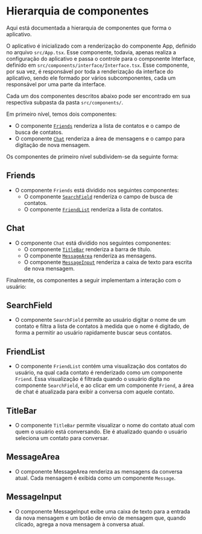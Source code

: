 # Hierarquia de componentes

Aqui está documentada a hierarquia de componentes que forma o aplicativo.

O aplicativo é inicializado com a renderização do componente App, definido
no arquivo `src/App.tsx`. Esse componente, todavia, apenas realiza a
configuração do aplicativo e passa o controle para o componente Interface,
definido em `src/components/interface/Interface.tsx`. Esse componente, por
sua vez, é responsável por toda a renderização da interface do aplicativo,
sendo ele formado por vários subcomponentes, cada um responsável por uma
parte da interface.

Cada um dos componentes descritos abaixo pode ser encontrado em sua
respectiva subpasta da pasta `src/components/`.

Em primeiro nível, temos dois componentes:

- O componente [`Friends`](#friends) renderiza a lista de contatos
e o campo de busca de contatos.
- O componente [`Chat`](#chat) renderiza a área de mensagens e o
campo para digitação de nova mensagem.

Os componentes de primeiro nível subdividem-se da seguinte forma:

## Friends

- O componente `Friends` está dividido nos seguintes componentes:
    * O componente [`SearchField`](#searchfield) renderiza o campo de
busca de contatos.
    * O componente [`FriendList`](#friendlist) renderiza a lista de contatos.

## Chat

- O componente `Chat` está dividido nos seguintes componentes:
    * O componente [`TitleBar`](#titlebar) renderiza a barra de título.
    * O componente [`MessageArea`](#messagearea) renderiza as mensagens.
    * O componente [`MessageInput`](#messageinput) renderiza a caixa de texto
para escrita de nova mensagem.

Finalmente, os componentes a seguir implementam a interação com o usuário:

## SearchField

- O componente `SearchField` permite ao usuário digitar o nome de um contato
e filtra a lista de contatos à medida que o nome é digitado, de forma a
permitir ao usuário rapidamente buscar seus contatos.

## FriendList

- O componente `FriendList` contém uma visualização dos contatos do usuário,
na qual cada contato é renderizado como um componente `Friend`. Essa
visualização é filtrada quando o usuário digita no componente `SearchField`,
e ao clicar em um componente `Friend`, a área de chat é atualizada para
exibir a conversa com aquele contato.

## TitleBar

- O componente `TitleBar` permite visualizar o nome do contato atual com
quem o usuário está conversando. Ele é atualizado quando o usuário seleciona
um contato para conversar.

## MessageArea

- O componente MessageArea renderiza as mensagens da conversa atual. Cada
mensagem é exibida como um componente `Message`.

## MessageInput

- O componente MessageInput exibe uma caixa de texto para a entrada da nova
mensagem e um botão de envio de mensagem que, quando clicado, agrega a nova
mensagem à conversa atual. 

